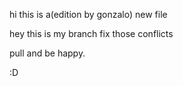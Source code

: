 hi this is a(edition by gonzalo) new file

hey this is my branch
fix those conflicts

pull and be happy.


:D
